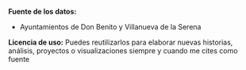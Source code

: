 **Fuente de los datos:**

- Ayuntamientos de Don Benito y Villanueva de la Serena <br>

**Licencia de uso:**
Puedes reutilizarlos para elaborar nuevas historias, análisis, proyectos o visualizaciones siempre y cuando me cites como fuente <br>
